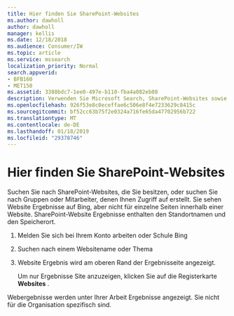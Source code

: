 ```yaml
---
title: Hier finden Sie SharePoint-Websites
ms.author: dawholl
author: dawholl
manager: kellis
ms.date: 12/18/2018
ms.audience: Consumer/IW
ms.topic: article
ms.service: mssearch
localization_priority: Normal
search.appverid:
- BFB160
- MET150
ms.assetid: 3388bdc7-1ee0-497e-b110-fba4a082eb08
description: Verwenden Sie Microsoft Search, SharePoint-Websites sowie Details, die Sie sehen zu erhalten
ms.openlocfilehash: 926f53e8c0eceffae6c506e8f4e7233629c8415c
ms.sourcegitcommit: bf52cc63b75f2e0324a716fe65da47702956b722
ms.translationtype: MT
ms.contentlocale: de-DE
ms.lasthandoff: 01/18/2019
ms.locfileid: "29378746"
---
```

# <a name="find-sharepoint-sites"></a>Hier finden Sie SharePoint-Websites

Suchen Sie nach SharePoint-Websites, die Sie besitzen, oder suchen Sie nach Gruppen oder Mitarbeiter, denen Ihnen Zugriff auf erstellt. Sie sehen Website Ergebnisse auf Bing, aber nicht für einzelne Seiten innerhalb einer Website. SharePoint-Website Ergebnisse enthalten den Standortnamen und den Speicherort.
  
1. Melden Sie sich bei Ihrem Konto arbeiten oder Schule Bing
    
2. Suchen nach einem Websitename oder Thema
    
3. Website Ergebnis wird am oberen Rand der Ergebnisseite angezeigt.
    
    Um nur Ergebnisse Site anzuzeigen, klicken Sie auf die Registerkarte **Websites** . 
    
Webergebnisse werden unter Ihrer Arbeit Ergebnisse angezeigt. Sie nicht für die Organisation spezifisch sind.

  

